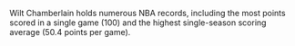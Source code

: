 Wilt Chamberlain holds numerous NBA records, including the most points scored in a single game (100) and the highest single-season scoring average (50.4 points per game).
